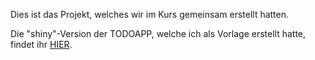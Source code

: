 
Dies ist das Projekt, welches wir im Kurs gemeinsam erstellt hatten. 

Die "shiny"-Version der TODOAPP, welche ich als Vorlage erstellt hatte, findet ihr [HIER](https://github.com/innicovation21/todo_mit_hive/tree/main).
